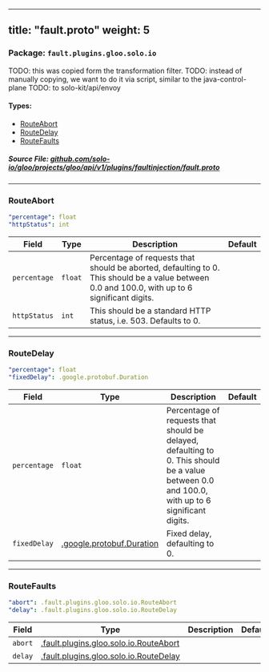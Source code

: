 
---
title: "fault.proto"
weight: 5
---

<!-- Code generated by solo-kit. DO NOT EDIT. -->


### Package: `fault.plugins.gloo.solo.io`  
TODO: this was copied form the transformation filter.
TODO: instead of manually copying, we want to do it via script, similar to the java-control-plane
TODO: to solo-kit/api/envoy


 
#### Types:


- [RouteAbort](#routeabort)
- [RouteDelay](#routedelay)
- [RouteFaults](#routefaults)
  



##### Source File: [github.com/solo-io/gloo/projects/gloo/api/v1/plugins/faultinjection/fault.proto](https://github.com/solo-io/gloo/blob/master/projects/gloo/api/v1/plugins/faultinjection/fault.proto)





---
### RouteAbort



```yaml
"percentage": float
"httpStatus": int

```

| Field | Type | Description | Default |
| ----- | ---- | ----------- |----------- | 
| `percentage` | `float` | Percentage of requests that should be aborted, defaulting to 0. This should be a value between 0.0 and 100.0, with up to 6 significant digits. |  |
| `httpStatus` | `int` | This should be a standard HTTP status, i.e. 503. Defaults to 0. |  |




---
### RouteDelay



```yaml
"percentage": float
"fixedDelay": .google.protobuf.Duration

```

| Field | Type | Description | Default |
| ----- | ---- | ----------- |----------- | 
| `percentage` | `float` | Percentage of requests that should be delayed, defaulting to 0. This should be a value between 0.0 and 100.0, with up to 6 significant digits. |  |
| `fixedDelay` | [.google.protobuf.Duration](https://developers.google.com/protocol-buffers/docs/reference/csharp/class/google/protobuf/well-known-types/duration) | Fixed delay, defaulting to 0. |  |




---
### RouteFaults



```yaml
"abort": .fault.plugins.gloo.solo.io.RouteAbort
"delay": .fault.plugins.gloo.solo.io.RouteDelay

```

| Field | Type | Description | Default |
| ----- | ---- | ----------- |----------- | 
| `abort` | [.fault.plugins.gloo.solo.io.RouteAbort](../fault.proto.sk#routeabort) |  |  |
| `delay` | [.fault.plugins.gloo.solo.io.RouteDelay](../fault.proto.sk#routedelay) |  |  |





<!-- Start of HubSpot Embed Code -->
<script type="text/javascript" id="hs-script-loader" async defer src="//js.hs-scripts.com/5130874.js"></script>
<!-- End of HubSpot Embed Code -->

